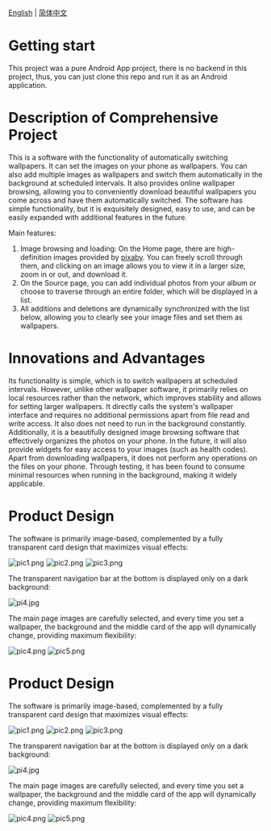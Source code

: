[English](./README.md) | [简体中文](./README.zh.md)

# Getting start

This project was a pure Android App project, there is no backend in this project, thus, you can just clone this repo and run it as an Android application.

# Description of Comprehensive Project


This is a software with the functionality of automatically switching wallpapers. It can set the images on your phone as wallpapers. You can also add multiple images as wallpapers and switch them automatically in the background at scheduled intervals. It also provides online wallpaper browsing, allowing you to conveniently download beautiful wallpapers you come across and have them automatically switched. The software has simple functionality, but it is exquisitely designed, easy to use, and can be easily expanded with additional features in the future.

Main features:

1. Image browsing and loading: On the Home page, there are high-definition images provided by [pixaby](https://pixabay.com/zh/). You can freely scroll through them, and clicking on an image allows you to view it in a larger size, zoom in or out, and download it.
1. On the Source page, you can add individual photos from your album or choose to traverse through an entire folder, which will be displayed in a list.
1. All additions and deletions are dynamically synchronized with the list below, allowing you to clearly see your image files and set them as wallpapers.

# Innovations and Advantages

Its functionality is simple, which is to switch wallpapers at scheduled intervals. However, unlike other wallpaper software, it primarily relies on local resources rather than the network, which improves stability and allows for setting larger wallpapers. It directly calls the system's wallpaper interface and requires no additional permissions apart from file read and write access. It also does not need to run in the background constantly. Additionally, it is a beautifully designed image browsing software that effectively organizes the photos on your phone. In the future, it will also provide widgets for easy access to your images (such as health codes). Apart from downloading wallpapers, it does not perform any operations on the files on your phone. Through testing, it has been found to consume minimal resources when running in the background, making it widely applicable.


# Product Design

The software is primarily image-based, complemented by a fully transparent card design that maximizes visual effects:

![pic1.png](https://cdn.nlark.com/yuque/0/2021/png/2141889/1625395844608-587674e4-2f50-45e4-a6ce-de268a43d6c8.png#clientId=u789f5b13-ee01-4&from=drop&height=544&id=u833cc62f&margin=%5Bobject%20Object%5D&name=pic1.png&originHeight=2400&originWidth=1080&originalType=binary&ratio=1&size=3934972&status=done&style=none&taskId=u6ebd5f6d-7e97-4190-9d93-d04fe708c5f&width=245)
![pic2.png](https://cdn.nlark.com/yuque/0/2021/png/2141889/1625395874836-1363d22c-6955-481b-825e-12bcf7f4938d.png#clientId=u789f5b13-ee01-4&from=drop&height=544&id=ud422b31d&margin=%5Bobject%20Object%5D&name=pic2.png&originHeight=2400&originWidth=1080&originalType=binary&ratio=1&size=3133916&status=done&style=none&taskId=u27473e02-24fe-4c30-bf07-39d304367bb&width=245)
![pic3.png](https://cdn.nlark.com/yuque/0/2021/png/2141889/1625395895013-ac4af3b4-5fd3-4813-9551-8834b798ce84.png#clientId=u789f5b13-ee01-4&from=drop&height=547&id=u54a27a40&margin=%5Bobject%20Object%5D&name=pic3.png&originHeight=2400&originWidth=1080&originalType=binary&ratio=1&size=1762021&status=done&style=none&taskId=u9d523a5e-a977-4e5e-958c-cbe5d2b3366&width=246)

The transparent navigation bar at the bottom is displayed only on a dark background:

![pi4.jpg](https://cdn.nlark.com/yuque/0/2021/jpeg/2141889/1625395991094-0d7b8996-94f6-4c1b-9a57-8650a2db6162.jpeg#clientId=u789f5b13-ee01-4&from=drop&height=600&id=u6b9153cd&margin=%5Bobject%20Object%5D&name=pi4.jpg&originHeight=2400&originWidth=1080&originalType=binary&ratio=1&size=126343&status=done&style=none&taskId=uc74548e2-0b91-456f-a823-4f2e670ddb1&width=270)

The main page images are carefully selected, and every time you set a wallpaper, the background and the middle card of the app will dynamically change, providing maximum flexibility:

![pic4.png](https://cdn.nlark.com/yuque/0/2021/png/2141889/1625396193356-9c1e7c21-0b15-420d-a65b-c07c92a7e895.png#clientId=u789f5b13-ee01-4&from=drop&height=531&id=u447ab4f9&margin=%5Bobject%20Object%5D&name=pic4.png&originHeight=2400&originWidth=1080&originalType=binary&ratio=1&size=3602176&status=done&style=none&taskId=u30d35c89-9b7f-4873-9c50-71555852b0d&width=239)
![pic5.png](https://cdn.nlark.com/yuque/0/2021/png/2141889/1625396193108-89bfbb4c-0657-48d3-859c-610a920cd547.png#clientId=u789f5b13-ee01-4&from=drop&height=520&id=u073cc0a2&margin=%5Bobject%20Object%5D&name=pic5.png&originHeight=2400&originWidth=108)
# Product Design

The software is primarily image-based, complemented by a fully transparent card design that maximizes visual effects:

![pic1.png](https://cdn.nlark.com/yuque/0/2021/png/2141889/1625395844608-587674e4-2f50-45e4-a6ce-de268a43d6c8.png#clientId=u789f5b13-ee01-4&from=drop&height=544&id=u833cc62f&margin=%5Bobject%20Object%5D&name=pic1.png&originHeight=2400&originWidth=1080&originalType=binary&ratio=1&size=3934972&status=done&style=none&taskId=u6ebd5f6d-7e97-4190-9d93-d04fe708c5f&width=245)
![pic2.png](https://cdn.nlark.com/yuque/0/2021/png/2141889/1625395874836-1363d22c-6955-481b-825e-12bcf7f4938d.png#clientId=u789f5b13-ee01-4&from=drop&height=544&id=ud422b31d&margin=%5Bobject%20Object%5D&name=pic2.png&originHeight=2400&originWidth=1080&originalType=binary&ratio=1&size=3133916&status=done&style=none&taskId=u27473e02-24fe-4c30-bf07-39d304367bb&width=245)
![pic3.png](https://cdn.nlark.com/yuque/0/2021/png/2141889/1625395895013-ac4af3b4-5fd3-4813-9551-8834b798ce84.png#clientId=u789f5b13-ee01-4&from=drop&height=547&id=u54a27a40&margin=%5Bobject%20Object%5D&name=pic3.png&originHeight=2400&originWidth=1080&originalType=binary&ratio=1&size=1762021&status=done&style=none&taskId=u9d523a5e-a977-4e5e-958c-cbe5d2b3366&width=246)

The transparent navigation bar at the bottom is displayed only on a dark background:

![pi4.jpg](https://cdn.nlark.com/yuque/0/2021/jpeg/2141889/1625395991094-0d7b8996-94f6-4c1b-9a57-8650a2db6162.jpeg#clientId=u789f5b13-ee01-4&from=drop&height=600&id=u6b9153cd&margin=%5Bobject%20Object%5D&name=pi4.jpg&originHeight=2400&originWidth=1080&originalType=binary&ratio=1&size=126343&status=done&style=none&taskId=uc74548e2-0b91-456f-a823-4f2e670ddb1&width=270)

The main page images are carefully selected, and every time you set a wallpaper, the background and the middle card of the app will dynamically change, providing maximum flexibility:

![pic4.png](https://cdn.nlark.com/yuque/0/2021/png/2141889/1625396193356-9c1e7c21-0b15-420d-a65b-c07c92a7e895.png#clientId=u789f5b13-ee01-4&from=drop&height=531&id=u447ab4f9&margin=%5Bobject%20Object%5D&name=pic4.png&originHeight=2400&originWidth=1080&originalType=binary&ratio=1&size=3602176&status=done&style=none&taskId=u30d35c89-9b7f-4873-9c50-71555852b0d&width=239)
![pic5.png](https://cdn.nlark.com/yuque/0/2021/png/2141889/1625396193108-89bfbb4c-0657-48d3-859c-610a920cd547.png#clientId=u789f5b13-ee01-4&from=drop&height=520&id=u073cc0a2&margin=%5Bobject%20Object%5D&name=pic5.png&originHeight=2400&originWidth=108)